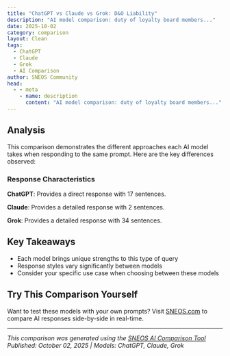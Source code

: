 ```yaml
---
title: "ChatGPT vs Claude vs Grok: D&O Liability"
description: "AI model comparison: duty of loyalty board members..."
date: 2025-10-02
category: comparison
layout: Clean
tags:
  - ChatGPT
  - Claude
  - Grok
  - AI Comparison
author: SNEOS Community
head:
  - - meta
    - name: description
      content: "AI model comparison: duty of loyalty board members..."
---
```


<ChatComparison
  title="ChatGPT vs Claude vs Grok: D&amp;O Liability"
  prompt="duty of loyalty board members"
  :responses='{
    "ChatGPT": "The duty of loyalty is a fundamental responsibility of board members in organizations, particularly in corporations and nonprofit entities. It requires board members to act in the best interests of the organization without personal conflict of interest or self-dealing. Here are the key points of the duty of loyalty for board members:\n\n1. **Act in Good Faith and with Fidelity**: Board members must act honestly and faithfully in the organization\u2019s best interests.\n\n2. **Avoid Conflicts of Interest**: They should avoid situations where their personal interests conflict with those of the organization. If a conflict arises, it must be fully disclosed.\n\n3. **No Self-Dealing**: Board members cannot use their position to gain personal advantages, such as benefiting financially from contracts or decisions involving the organization unless fully disclosed and approved appropriately.\n\n4. **Confidentiality**: They must keep sensitive organizational information confidential and not use it for personal gain.\n\n5. **Fair Dealing**: Decisions should be made impartially and fairly, prioritizing the welfare of the organization and its stakeholders.\n\n6. **Disclosure Requirements**: If a conflict of interest exists, it must be disclosed to the board, and affected members should usually recuse themselves from related decisions.\n\nThe duty of loyalty ensures that board members prioritize the organization\u2019s interests above their own and maintain trust in their governance role. Failure to uphold this duty can result in legal and ethical consequences.",
    "Claude": "The **duty of loyalty** is a fundamental fiduciary obligation that requires board members to act in the best interests of the organization they serve, rather than their own personal interests. Here are the key aspects:\n\n## Core Principles\n\n**Primary Obligation**\n- Board members must prioritize the organization\u0027s interests above their own\n- Decisions should benefit the organization, not the individual board member\n\n**Good Faith Requirement**\n- Act honestly and with integrity\n- Make decisions based on what\u0027s best for the organization\n\n## Key Components\n\n### Conflicts of Interest\n- **Disclosure**: Reveal any potential conflicts before they arise\n- **Recusal**: Step away from discussions and votes when conflicted\n- **Documentation**: Ensure conflicts and recusal are properly recorded\n\n### Confidentiality\n- Protect sensitive organizational information\n- Don\u0027t share internal discussions or proprietary data\n- Maintain confidentiality even after leaving the board\n\n### Corporate Opportunities\n- Don\u0027t pursue business opportunities that rightfully belong to the organization\n- Avoid competing with the organization\u0027s interests\n\n## Practical Applications\n\n**Common Violations to Avoid:**\n- Self-dealing transactions without proper disclosure/approval\n- Using insider information for personal gain\n- Taking business opportunities away from the organization\n- Serving on competing organizations\u0027 boards without disclosure\n\n**Best Practices:**\n- Regular conflict of interest policy reviews\n- Annual disclosure statements\n- Clear recusal procedures\n- Robust documentation of decisions\n\nThe duty of loyalty works alongside the **duty of care** to form the foundation of effective board governance.",
    "Grok": "The **duty of loyalty** is a fundamental fiduciary responsibility that board members of a corporation, nonprofit, or other organization owe to the entity they serve. This duty requires board members to act in the best interests of the organization, prioritizing the organization\u2019s welfare over their personal interests or the interests of others. Below is an overview of the duty of loyalty for board members:\n\n### Key Aspects of the Duty of Loyalty\n1. **Avoid Conflicts of Interest**:\n   - Board members must avoid situations where their personal, financial, or professional interests conflict with the interests of the organization.\n   - If a conflict arises, it must be disclosed to the board, and the member may need to recuse themselves from discussions or decisions related to the matter.\n   - For example, a board member should not vote on a contract involving a company they own or have a financial stake in unless proper disclosure and approval processes are followed.\n\n2. **Act in Good Faith**:\n   - Board members must act honestly and with integrity in all decisions and actions related to the organization.\n   - They must genuinely believe that their actions are in the best interest of the organization, even if others might disagree with their judgment.\n\n3. **Confidentiality**:\n   - Board members are often privy to sensitive or proprietary information. The duty of loyalty requires them to maintain confidentiality and not disclose or use such information for personal gain or to harm the organization.\n   - For instance, sharing confidential financial data or strategic plans with competitors or unauthorized parties would violate this duty.\n\n4. **Loyalty to the Organization**:\n   - Board members must prioritize the organization\u2019s mission, goals, and interests over personal agendas or external affiliations.\n   - They should avoid using their position on the board for personal benefit, such as securing business opportunities or influencing decisions for personal gain.\n\n5. **Avoid Self-Dealing**:\n   - Self-dealing occurs when a board member benefits personally from transactions or decisions made by the organization. This is generally prohibited unless it is fully disclosed, approved by disinterested board members, and deemed fair to the organization.\n\n### Legal and Ethical Implications\n- **Legal Consequences**: Breaching the duty of loyalty can result in lawsuits, removal from the board, or personal liability for damages caused to the organization. In some jurisdictions, violations may also lead to penalties under corporate governance laws or nonprofit regulations.\n- **Ethical Standards**: Beyond legal requirements, the duty of loyalty is rooted in ethical principles of trust and responsibility. Board members are stewards of the organization and are expected to uphold high standards of conduct.\n\n### Practical Steps to Uphold the Duty of Loyalty\n- **Conflict of Interest Policies**: Organizations should have clear policies requiring board members to disclose potential conflicts and outlining procedures for handling them.\n- **Recusal**: When a conflict arises, board members should abstain from voting or participating in discussions on the matter.\n- **Transparency**: Decisions should be made openly (where appropriate), with proper documentation of how conflicts were addressed.\n- **Training**: Board members should receive regular training on fiduciary duties, including the duty of loyalty, to ensure they understand their obligations.\n\n### Context in Corporate vs. Nonprofit Boards\n- **Corporate Boards**: The duty of loyalty often focuses on protecting shareholder interests and maximizing value for the company. Violations might involve insider trading or usurping corporate opportunities.\n- **Nonprofit Boards**: The duty of loyalty emphasizes serving the organization\u2019s mission and ensuring that resources are used for charitable or public benefit purposes. Violations might involve diverting funds or prioritizing personal causes over the nonprofit\u2019s mission.\n\nIn summary, the duty of loyalty requires board members to act with integrity, transparency, and a singular focus on the organization\u2019s best interests. It is a cornerstone of effective governance and helps maintain trust between the board, the organization, and its stakeholders."
  }'
  published-date="01:36"
/>

## Analysis

This comparison demonstrates the different approaches each AI model takes when responding to the same prompt. Here are the key differences observed:

### Response Characteristics

**ChatGPT**: Provides a direct response with 17 sentences. 

**Claude**: Provides a detailed response with 2 sentences. 

**Grok**: Provides a detailed response with 34 sentences. 

## Key Takeaways

- Each model brings unique strengths to this type of query
- Response styles vary significantly between models
- Consider your specific use case when choosing between these models

## Try This Comparison Yourself

Want to test these models with your own prompts? Visit [SNEOS.com](https://sneos.com) to compare AI responses side-by-side in real-time.

---

*This comparison was generated using the [SNEOS AI Comparison Tool](https://sneos.com)*
*Published: October 02, 2025 | Models: ChatGPT, Claude, Grok*
